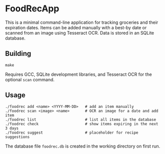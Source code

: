 # FoodRecApp

This is a minimal command-line application for tracking groceries and their
expiration dates. Items can be added manually with a best-by date or scanned
from an image using Tesseract OCR. Data is stored in an SQLite database.

## Building

```
make
```

Requires GCC, SQLite development libraries, and Tesseract OCR for the optional
`scan` command.

## Usage

```
./foodrec add <name> <YYYY-MM-DD>   # add an item manually
./foodrec scan <image> <name>       # OCR an image for a date and add item
./foodrec list                      # list all items in the database
./foodrec check                     # show items expiring in the next 3 days
./foodrec suggest                   # placeholder for recipe suggestions
```

The database file `foodrec.db` is created in the working directory on first run.
